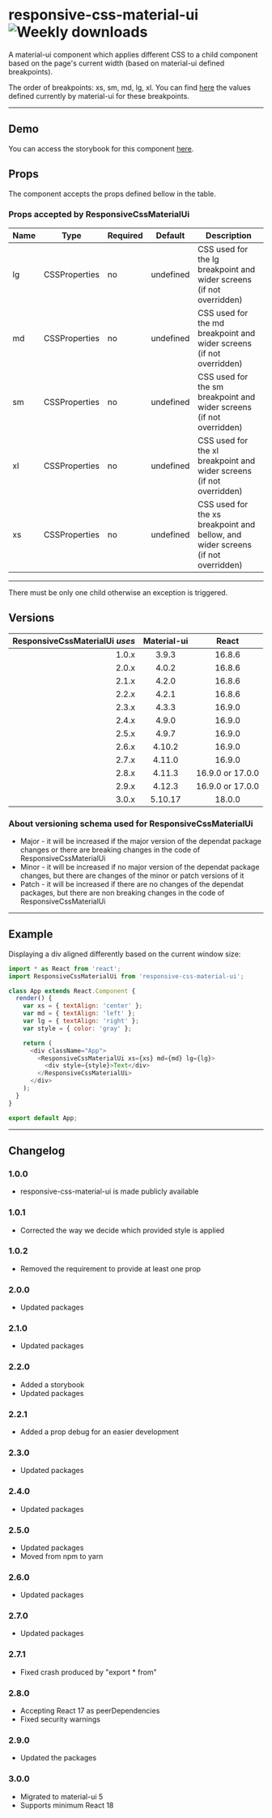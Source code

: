 # responsive-css-material-ui ![Weekly downloads](https://img.shields.io/npm/dw/responsive-css-material-ui 'Weekly downloads')

A material-ui component which applies different CSS to a child component based on the page's current width (based on material-ui defined breakpoints).

The order of breakpoints: xs, sm, md, lg, xl. You can find [here](https://material-ui.com/customization/breakpoints/#breakpoints) the values defined currently by material-ui for these breakpoints.

---

## Demo

You can access the storybook for this component [here](https://iulian-radu-at.github.io/responsive-css-material-ui/).

## Props

The component accepts the props defined bellow in the table.

### Props accepted by ResponsiveCssMaterialUi

| Name | Type          | Required | Default   | Description                                                                      |
| ---- | ------------- | -------- | --------- | -------------------------------------------------------------------------------- |
| lg   | CSSProperties | no       | undefined | CSS used for the lg breakpoint and wider screens (if not overridden)             |
| md   | CSSProperties | no       | undefined | CSS used for the md breakpoint and wider screens (if not overridden)             |
| sm   | CSSProperties | no       | undefined | CSS used for the sm breakpoint and wider screens (if not overridden)             |
| xl   | CSSProperties | no       | undefined | CSS used for the xl breakpoint and wider screens (if not overridden)             |
| xs   | CSSProperties | no       | undefined | CSS used for the xs breakpoint and bellow, and wider screens (if not overridden) |

---

There must be only one child otherwise an exception is triggered.

## Versions

| ResponsiveCssMaterialUi _uses_ | Material-ui |      React       |
| -----------------------------: | :---------: | :--------------: |
|                          1.0.x |    3.9.3    |      16.8.6      |
|                          2.0.x |    4.0.2    |      16.8.6      |
|                          2.1.x |    4.2.0    |      16.8.6      |
|                          2.2.x |    4.2.1    |      16.8.6      |
|                          2.3.x |    4.3.3    |      16.9.0      |
|                          2.4.x |    4.9.0    |      16.9.0      |
|                          2.5.x |    4.9.7    |      16.9.0      |
|                          2.6.x |   4.10.2    |      16.9.0      |
|                          2.7.x |   4.11.0    |      16.9.0      |
|                          2.8.x |   4.11.3    | 16.9.0 or 17.0.0 |
|                          2.9.x |   4.12.3    | 16.9.0 or 17.0.0 |
|                          3.0.x |   5.10.17   |      18.0.0      |

### About versioning schema used for ResponsiveCssMaterialUi

- Major - it will be increased if the major version of the dependat package changes or there are breaking changes in the code of ResponsiveCssMaterialUi
- Minor - it will be increased if no major version of the dependat package changes, but there are changes of the minor or patch versions of it
- Patch - it will be increased if there are no changes of the dependat packages, but there are non breaking changes in the code of ResponsiveCssMaterialUi

---

## Example

Displaying a div aligned differently based on the current window size:

```js
import * as React from 'react';
import ResponsiveCssMaterialUi from 'responsive-css-material-ui';

class App extends React.Component {
  render() {
    var xs = { textAlign: 'center' };
    var md = { textAlign: 'left' };
    var lg = { textAlign: 'right' };
    var style = { color: 'gray' };

    return (
      <div className="App">
        <ResponsiveCssMaterialUi xs={xs} md={md} lg={lg}>
          <div style={style}>Text</div>
        </ResponsiveCssMaterialUi>
      </div>
    );
  }
}

export default App;
```

---

## Changelog

### 1.0.0

- responsive-css-material-ui is made publicly available

### 1.0.1

- Corrected the way we decide which provided style is applied

### 1.0.2

- Removed the requirement to provide at least one prop

### 2.0.0

- Updated packages

### 2.1.0

- Updated packages

### 2.2.0

- Added a storybook
- Updated packages

### 2.2.1

- Added a prop debug for an easier development

### 2.3.0

- Updated packages

### 2.4.0

- Updated packages

### 2.5.0

- Updated packages
- Moved from npm to yarn

### 2.6.0

- Updated packages

### 2.7.0

- Updated packages

### 2.7.1

- Fixed crash produced by "export \* from"

### 2.8.0

- Accepting React 17 as peerDependencies
- Fixed security warnings

### 2.9.0

- Updated the packages

### 3.0.0

- Migrated to material-ui 5
- Supports minimum React 18
